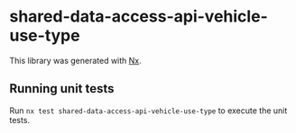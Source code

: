 # shared-data-access-api-vehicle-use-type

This library was generated with [Nx](https://nx.dev).

## Running unit tests

Run `nx test shared-data-access-api-vehicle-use-type` to execute the unit tests.
